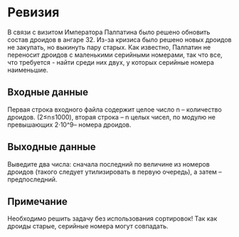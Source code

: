 # Ревизия
В связи с визитом Императора Палпатина было решено обновить состав дроидов в ангаре 32. Из-за кризиса было решено новых дроидов не закупать, но выкинуть пару старых. Как известно, Палпатин не переносит дроидов с маленькими серийными номерами, так что все, что требуется - найти среди них двух, у которых серийные номера наименьшие.

## Входные данные

Первая строка входного файла содержит целое число n – количество дроидов. (2≤n≤1000), вторая строка – n целых чисел, по модулю не превышающих 2⋅10^9– номера дроидов.

## Выходные данные

Выведите два числа: сначала последний по величине из номеров дроидов (такого следует утилизировать в первую очередь), а затем – предпоследний.


## Примечание

Необходимо решить задачу без использования сортировок! Так как дроиды старые, серийные номера могут совпадать.